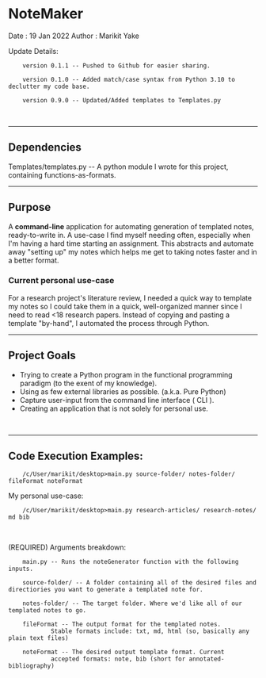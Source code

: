 # NoteMaker

Date : 19 Jan 2022
Author : Marikit Yake


Update Details:


        version 0.1.1 -- Pushed to Github for easier sharing.

        version 0.1.0 -- Added match/case syntax from Python 3.10 to declutter my code base.

        version 0.9.0 -- Updated/Added templates to Templates.py 
<br>
<hr>

## Dependencies
Templates/templates.py -- A python module I wrote for this project, containing functions-as-formats.

<hr>

## Purpose
A **command-line** application for automating generation of templated notes, ready-to-write in. A use-case I find myself needing often, especially when I'm having a hard time starting an assignment. This abstracts and automate away "setting up" my notes which helps me get to taking notes faster and in a better format.
<br>

### Current personal use-case
For a research project's literature review, I needed a quick way to template my notes so I could take them in a quick, well-organized manner since I need to read <18 research papers. Instead of copying and pasting a template "by-hand", I automated the process through Python.
<br>
<hr>

## Project Goals
- Trying to create a Python program in the functional programming paradigm (to the exent of my knowledge).
- Using as few external libraries as possible. (a.k.a. Pure Python)
- Capture user-input from the command line interface ( CLI ).
- Creating an application that is not solely for personal use.
<br>
<hr>


## Code Execution Examples:

        /c/User/marikit/desktop>main.py source-folder/ notes-folder/ fileFormat noteFormat

My personal use-case:

        /c/User/marikit/desktop>main.py research-articles/ research-notes/ md bib

<br>


(REQUIRED) Arguments breakdown:

        main.py -- Runs the noteGenerator function with the following inputs.

        source-folder/ -- A folder containing all of the desired files and directiories you want to generate a templated note for.

        notes-folder/ -- The target folder. Where we'd like all of our templated notes to go.

        fileFormat -- The output format for the templated notes. 
                Stable formats include: txt, md, html (so, basically any plain text files)

        noteFormat -- The desired output template format. Current 
                accepted formats: note, bib (short for annotated-bibliography)

